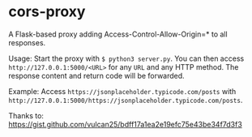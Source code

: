 # cors-proxy
A Flask-based proxy adding Access-Control-Allow-Origin=* to all responses.

Usage:
Start the proxy with `$ python3 server.py`.
You can then access `http://127.0.0.1:5000/<URL>` for any `URL` and any HTTP method. The response content and return code will be forwarded.

Example: Access `https://jsonplaceholder.typicode.com/posts` with `http://127.0.0.1:5000/https://jsonplaceholder.typicode.com/posts`.


Thanks to:
https://gist.github.com/vulcan25/bdff17a1ea2e19efc75e43be34f7d3f3